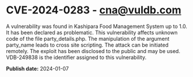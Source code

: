 # CVE-2024-0283 - cna@vuldb.com

A vulnerability was found in Kashipara Food Management System up to 1.0. It has been declared as problematic. This vulnerability affects unknown code of the file party_details.php. The manipulation of the argument party_name leads to cross site scripting. The attack can be initiated remotely. The exploit has been disclosed to the public and may be used. VDB-249838 is the identifier assigned to this vulnerability.

**Publish date:** 2024-01-07
